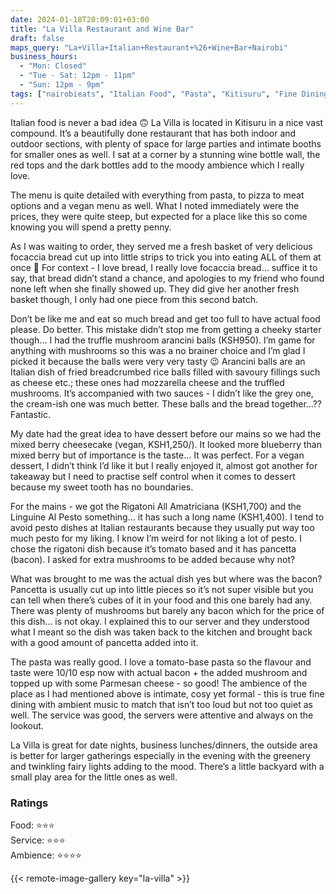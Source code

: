 ```yaml
---
date: 2024-01-18T20:09:01+03:00
title: "La Villa Restaurant and Wine Bar"
draft: false
maps_query: "La+Villa+Italian+Restaurant+%26+Wine+Bar+Nairobi"
business_hours:
  - "Mon: Closed"
  - "Tue - Sat: 12pm - 11pm"
  - "Sun: 12pm - 9pm"
tags: ["nairobieats", "Italian Food", "Pasta", "Kitisuru", "Fine Dining"]
---
```


Italian food is never a bad idea 🙃 La Villa is located in Kitisuru in a nice vast compound. It’s a beautifully done restaurant that has both indoor and outdoor sections, with plenty of space for large parties and intimate booths for smaller ones as well. I sat at a corner by a stunning wine bottle wall, the red tops and the dark bottles add to the moody ambience which I really love.

The menu is quite detailed with everything from pasta, to pizza to meat options and a vegan menu as well. What I noted immediately were the prices, they were quite steep, but expected for a place like this so come knowing you will spend a pretty penny.

As I was waiting to order, they served me a fresh basket of very delicious focaccia bread cut up into little strips to trick you into eating ALL of them at once 🤤 For context - I love bread, I really love focaccia bread… suffice it to say, that bread didn’t stand a chance, and apologies to my friend who found none left when she finally showed up. They did give her another fresh basket though, I only had one piece from this second batch.

Don’t be like me and eat so much bread and get too full to have actual food please. Do better. This mistake didn’t stop me from getting a cheeky starter though… I had the truffle mushroom arancini balls (KSH950). I’m game for anything with mushrooms so this was a no brainer choice and I’m glad I picked it because the balls were very very tasty 😉 Arancini balls are an Italian dish of fried breadcrumbed rice balls filled with savoury fillings such as cheese etc.; these ones had mozzarella cheese and the truffled mushrooms. It’s accompanied with two sauces - I didn’t like the grey one, the cream-ish one was much better. These balls and the bread together…?? Fantastic.

My date had the great idea to have dessert before our mains so we had the mixed berry cheesecake (vegan, KSH1,250/). It looked more blueberry than mixed berry but of importance is the taste… It was perfect. For a vegan dessert, I didn’t think I’d like it but I really enjoyed it, almost got another for takeaway but I need to practise self control when it comes to dessert because my sweet tooth has no boundaries.

For the mains - we got the Rigatoni All Amatriciana (KSH1,700) and the Linguine Al Pesto something… it has such a long name (KSH1,400). I tend to avoid pesto dishes at Italian restaurants because they usually put way too much pesto for my liking. I know I’m weird for not liking a lot of pesto. I chose the rigatoni dish because it’s tomato based and it has pancetta (bacon). I asked for extra mushrooms to be added because why not?

What was brought to me was the actual dish yes but where was the bacon? Pancetta is usually cut up into little pieces so it’s not super visible but you can tell when there’s cubes of it in your food and this one barely had any. There was plenty of mushrooms but barely any bacon which for the price of this dish… is not okay. I explained this to our server and they understood what I meant so the dish was taken back to the kitchen and brought back with a good amount of pancetta added into it.

The pasta was really good. I love a tomato-base pasta so the flavour and taste were 10/10 esp now with actual bacon + the added mushroom and topped up with some Parmesan cheese - so good! The ambience of the place as I had mentioned above is intimate, cosy yet formal - this is true fine dining with ambient music to match that isn’t too loud but not too quiet as well. The service was good, the servers were attentive and always on the lookout.

La Villa is great for date nights, business lunches/dinners, the outside area is better for larger gatherings especially in the evening with the greenery and twinkling fairy lights adding to the mood. There’s a little backyard with a small play area for the little ones as well.

### Ratings

Food: ⭐️⭐️⭐️<br>
Service: ⭐️⭐️⭐️<br>
Ambience: ⭐️⭐️⭐️⭐️<br>


{{< remote-image-gallery key="la-villa" >}}